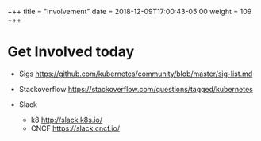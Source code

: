 +++
title = "Involvement"
date = 2018-12-09T17:00:43-05:00
weight = 109
+++

# Get Involved today

* Sigs https://github.com/kubernetes/community/blob/master/sig-list.md 

* Stackoverflow https://stackoverflow.com/questions/tagged/kubernetes 

* Slack 
    * k8 http://slack.k8s.io/
    * CNCF https://slack.cncf.io/ 

